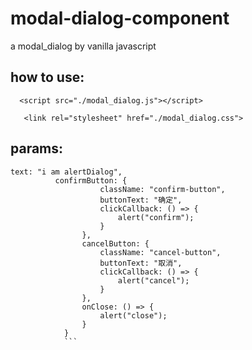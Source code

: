 # modal-dialog-component
a modal_dialog by vanilla javascript

## how to use:

`   <script src="./modal_dialog.js"></script> `

`    <link rel="stylesheet" href="./modal_dialog.css"> `


## params:
```
text: "i am alertDialog",
          confirmButton: {
                    className: "confirm-button",
                    buttonText: "确定",
                    clickCallback: () => {
                        alert("confirm");
                    }
                },
                cancelButton: {
                    className: "cancel-button",
                    buttonText: "取消",
                    clickCallback: () => {
                        alert("cancel");
                    }
                },                
                onClose: () => {
                    alert("close");
                }
            }
            ```
